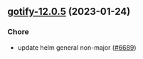

## [gotify-12.0.5](https://github.com/truecharts/charts/compare/gotify-12.0.4...gotify-12.0.5) (2023-01-24)

### Chore

- update helm general non-major ([#6689](https://github.com/truecharts/charts/issues/6689))
  
  